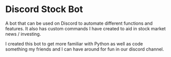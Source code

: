 # Discord Stock Bot
A bot that can be used on Discord to automate different functions and features.
It also has custom commands I have created to aid in stock market news / investing.

I created this bot to get more familiar with Python as well as code something my friends and I can have around for fun in our discord channel.
